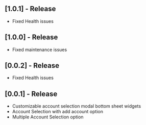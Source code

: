 ## [1.0.1] - Release 

* Fixed Health issues

## [1.0.0] - Release 

* Fixed maintenance issues

## [0.0.2] - Release 

* Fixed Health issues

## [0.0.1] - Release 

* Customizable account selection modal bottom sheet widgets
* Account Selection with add account option
* Multiple Account Selection option

